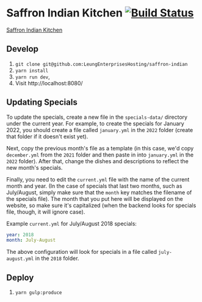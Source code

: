 # Saffron Indian Kitchen [![Build Status](https://travis-ci.org/LeungEnterprisesHosting/saffron-indian.svg?branch=master)](https://travis-ci.org/LeungEnterprisesHosting/saffron-indian)

[Saffron Indian Kitchen](http://www.saffronofphilly.com)

## Develop
1. `git clone git@github.com:LeungEnterprisesHosting/saffron-indian`
2. `yarn install`
4. `yarn run dev`,
5. Visit http://localhost:8080/

## Updating Specials
To update the specials, create a new file in the `specials-data/` directory under the current year. For example, to create the specials for January 2022, you should create a file called `january.yml` in the `2022` folder (create that folder if it doesn't exist yet).

Next, copy the previous month's file as a template (in this case, we'd copy `december.yml` from the `2021` folder and then paste in into `january.yml` in the `2022` folder). After that, change the dishes and descriptions to reflect the new month's specials.

Finally, you need to edit the `current.yml` file with the name of the current month and year. (In the case of specials that last two months, such as July/August, simply make sure that the `month` key matches the filename of the specials file). The month that you put here will be displayed on the website, so make sure it's capitalized (when the backend looks for specials file, though, it will ignore case).

Example `current.yml` for July/August 2018 specials:

```yml
year: 2018
month: July-August
```

The above configuration will look for specials in a file called `july-august.yml` in the `2018` folder.

## Deploy
1. `yarn gulp:produce`
